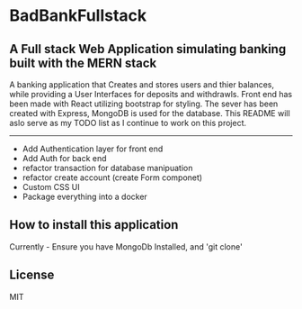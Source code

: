 # BadBankFullstack

## A Full stack Web Application simulating banking built with the MERN stack


A banking application that Creates and stores users and thier balances, while providing a User Interfaces for deposits and withdrawls.  Front end has been made with React utilizing bootstrap for styling. The sever has been created with Express, MongoDB is used for the database.  This README will aslo serve as my TODO list as I continue to work on this project.  

---

- Add Authentication layer for front end
- Add Auth for back end
- refactor transaction for database manipuation
- refactor create account (create Form componet)
- Custom CSS UI
- Package everything into a docker


## How to install this application
Currently - Ensure you have MongoDb Installed, and 'git clone'

## License
MIT

